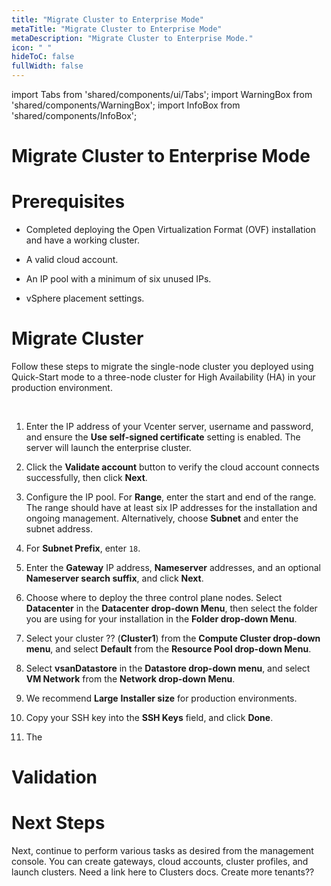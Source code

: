 ```yaml
---
title: "Migrate Cluster to Enterprise Mode"
metaTitle: "Migrate Cluster to Enterprise Mode"
metaDescription: "Migrate Cluster to Enterprise Mode."
icon: " "
hideToC: false
fullWidth: false
---
```


import Tabs from 'shared/components/ui/Tabs';
import WarningBox from 'shared/components/WarningBox';
import InfoBox from 'shared/components/InfoBox';

# Migrate Cluster to Enterprise Mode



# Prerequisites

- Completed deploying the Open Virtualization Format (OVF) installation and have a working cluster.


- A valid cloud account.


- An IP pool with a minimum of six unused IPs.


- vSphere placement settings.



# Migrate Cluster

Follow these steps to migrate the single-node cluster you deployed using Quick-Start mode to a three-node cluster for High Availability (HA) in your production environment.

<br />

1. Enter the IP address of your Vcenter server, username and password, and ensure the **Use self-signed certificate** setting is enabled. The server will launch the enterprise cluster.


2. Click the **Validate account** button to verify the cloud account connects successfully, then click **Next**.


3. Configure the IP pool. For **Range**, enter the start and end of the range. The range should have at least six IP addresses for the installation and ongoing management. Alternatively, choose **Subnet** and enter the subnet address.


4. For **Subnet Prefix**, enter `18`. 


5. Enter the **Gateway** IP address, **Nameserver** addresses, and an optional **Nameserver search suffix**, and click **Next**.


6. Choose where to deploy the three control plane nodes. Select **Datacenter** in the **Datacenter drop-down Menu**, then select the folder you are using for your installation in the **Folder drop-down Menu**.


7. Select your cluster ?? (**Cluster1**) from the **Compute Cluster drop-down menu**, and select **Default** from the **Resource Pool drop-down Menu**.


8. Select **vsanDatastore** in the **Datastore drop-down menu**, and select **VM Network** from the **Network drop-down Menu**.


9. We recommend **Large** **Installer size** for production environments. 


10. Copy your SSH key into the **SSH Keys** field, and click **Done**.


11. The 



# Validation



# Next Steps

Next, continue to perform various tasks as desired from the management console. You can create gateways, cloud accounts, cluster profiles, and launch clusters. Need a link here to Clusters docs. Create more tenants??

<br />


<br />


<br />


<br />
